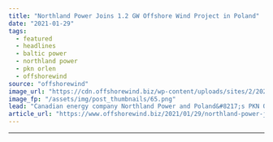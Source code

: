 ```yaml
---
title: "Northland Power Joins 1.2 GW Offshore Wind Project in Poland"
date: "2021-01-29"
tags: 
  - featured
  - headlines
  - baltic power
  - northland power
  - pkn orlen
  - offshorewind
source: "offshorewind"
image_url: "https://cdn.offshorewind.biz/wp-content/uploads/sites/2/2021/01/29152008/ORLEN-1.2-GW-Offshore-Wind-Farm.png"
image_fp: "/assets/img/post_thumbnails/65.png"
lead: "Canadian energy company Northland Power and Poland&#8217;s PKN ORLEN have entered into an agreement"
article_url: "https://www.offshorewind.biz/2021/01/29/northland-power-joins-1-2-gw-offshore-wind-project-in-poland/"
---
```


---
